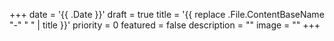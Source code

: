 +++
date = '{{ .Date }}'
draft = true
title = '{{ replace .File.ContentBaseName "-" " " | title }}'
priority = 0
featured = false
description = ""
image = ""
+++

